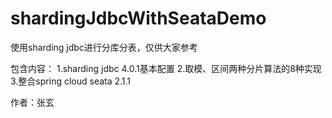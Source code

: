 # shardingJdbcWithSeataDemo

使用sharding jdbc进行分库分表，仅供大家参考

包含内容：
1.sharding jdbc 4.0.1基本配置
2.取模、区间两种分片算法的8种实现
3.整合spring cloud seata 2.1.1



作者：张玄
